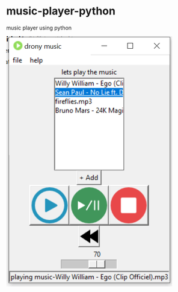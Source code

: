 # music-player-python
 music player using python
 
 
![alt text](https://github.com/rahul3787/MusicPlayer-python/blob/master/3.PNG)
